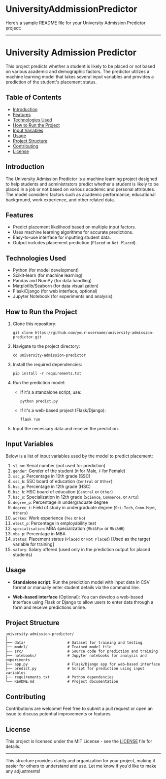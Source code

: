 # UniversityAddmissionPredictor
Here’s a sample README file for your University Admission Predictor project:

---

# University Admission Predictor

This project predicts whether a student is likely to be placed or not based on various academic and demographic factors. The predictor utilizes a machine learning model that takes several input variables and provides a prediction of the student's placement status.

## Table of Contents

- [Introduction](#introduction)
- [Features](#features)
- [Technologies Used](#technologies-used)
- [How to Run the Project](#how-to-run-the-project)
- [Input Variables](#input-variables)
- [Usage](#usage)
- [Project Structure](#project-structure)
- [Contributing](#contributing)
- [License](#license)

## Introduction

The University Admission Predictor is a machine learning project designed to help students and administrators predict whether a student is likely to be placed in a job or not based on various academic and personal attributes. The model considers factors such as academic performance, educational background, work experience, and other related data.

## Features

- Predict placement likelihood based on multiple input factors.
- Uses machine learning algorithms for accurate predictions.
- Easy-to-use interface for inputting student data.
- Output includes placement prediction (`Placed` or `Not Placed`).

## Technologies Used

- Python (for model development)
- Scikit-learn (for machine learning)
- Pandas and NumPy (for data handling)
- Matplotlib/Seaborn (for data visualization)
- Flask/Django (for web interface, optional)
- Jupyter Notebook (for experiments and analysis)

## How to Run the Project

1. Clone this repository:
   ```
   git clone https://github.com/your-username/university-admission-predictor.git
   ```

2. Navigate to the project directory:
   ```
   cd university-admission-predictor
   ```

3. Install the required dependencies:
   ```
   pip install -r requirements.txt
   ```

4. Run the prediction model:
   - If it's a standalone script, use:
     ```
     python predict.py
     ```
   - If it's a web-based project (Flask/Django):
     ```
     flask run
     ```

5. Input the necessary data and receive the prediction.

## Input Variables

Below is a list of input variables used by the model to predict placement:

1. `sl_no`: Serial number (not used for prediction)
2. `gender`: Gender of the student (`M` for Male, `F` for Female)
3. `ssc_p`: Percentage in 10th grade (SSC)
4. `ssc_b`: SSC board of education (`Central` or `Other`)
5. `hsc_p`: Percentage in 12th grade (HSC)
6. `hsc_b`: HSC board of education (`Central` or `Other`)
7. `hsc_s`: Specialization in 12th grade (`Science`, `Commerce`, or `Arts`)
8. `degree_p`: Percentage in undergraduate degree
9. `degree_t`: Field of study in undergraduate degree (`Sci-Tech`, `Comm-Mgmt`, `Others`)
10. `workex`: Work experience (`Yes` or `No`)
11. `etest_p`: Percentage in employability test
12. `specialisation`: MBA specialization (`Mkt&Fin` or `Mkt&HR`)
13. `mba_p`: Percentage in MBA
14. `status`: Placement status (`Placed` or `Not Placed`) [Used as the target variable for training]
15. `salary`: Salary offered (used only in the prediction output for placed students)

## Usage

- **Standalone script**: Run the prediction model with input data in CSV format or manually enter student details via the command line.
  
- **Web-based interface** (Optional): You can develop a web-based interface using Flask or Django to allow users to enter data through a form and receive predictions online.

## Project Structure

```
university-admission-predictor/
│
├── data/                   # Dataset for training and testing
├── model/                  # Trained model file
├── src/                    # Source code for prediction and training
├── notebooks/              # Jupyter notebooks for analysis and experiments
├── app.py                  # Flask/Django app for web-based interface
├── predict.py              # Script for prediction using input variables
├── requirements.txt        # Python dependencies
└── README.md               # Project documentation
```

## Contributing

Contributions are welcome! Feel free to submit a pull request or open an issue to discuss potential improvements or features.

## License

This project is licensed under the MIT License - see the [LICENSE](LICENSE) file for details.

---

This structure provides clarity and organization for your project, making it easier for others to understand and use. Let me know if you'd like to make any adjustments!
